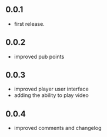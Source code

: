 ## 0.0.1

- first release.

## 0.0.2

- improved pub points

## 0.0.3

- improved player user interface
- adding the ability to play video

## 0.0.4

- improved comments and changelog